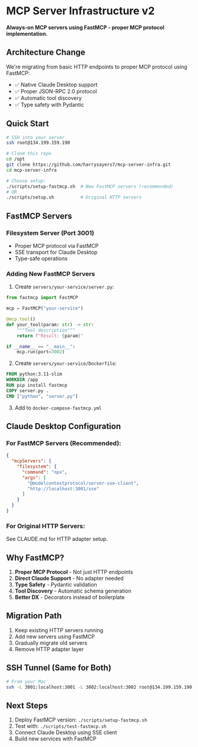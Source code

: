 # MCP Server Infrastructure v2

**Always-on MCP servers using FastMCP - proper MCP protocol implementation.**

## Architecture Change

We're migrating from basic HTTP endpoints to proper MCP protocol using FastMCP:
- ✅ Native Claude Desktop support
- ✅ Proper JSON-RPC 2.0 protocol
- ✅ Automatic tool discovery
- ✅ Type safety with Pydantic

## Quick Start

```bash
# SSH into your server
ssh root@134.199.159.190

# Clone this repo
cd /opt
git clone https://github.com/harrysayers7/mcp-server-infra.git
cd mcp-server-infra

# Choose setup:
./scripts/setup-fastmcp.sh  # New FastMCP servers (recommended)
# OR
./scripts/setup.sh          # Original HTTP servers
```

## FastMCP Servers

### Filesystem Server (Port 3001)
- Proper MCP protocol via FastMCP
- SSE transport for Claude Desktop
- Type-safe operations

### Adding New FastMCP Servers

1. Create `servers/your-service/server.py`:
```python
from fastmcp import FastMCP

mcp = FastMCP("your-service")

@mcp.tool()
def your_tool(param: str) -> str:
    """Tool description"""
    return f"Result: {param}"

if __name__ == "__main__":
    mcp.run(port=3002)
```

2. Create `servers/your-service/Dockerfile`:
```dockerfile
FROM python:3.11-slim
WORKDIR /app
RUN pip install fastmcp
COPY server.py .
CMD ["python", "server.py"]
```

3. Add to `docker-compose-fastmcp.yml`

## Claude Desktop Configuration

### For FastMCP Servers (Recommended):

```json
{
  "mcpServers": {
    "filesystem": {
      "command": "npx",
      "args": [
        "@modelcontextprotocol/server-sse-client",
        "http://localhost:3001/sse"
      ]
    }
  }
}
```

### For Original HTTP Servers:

See CLAUDE.md for HTTP adapter setup.

## Why FastMCP?

1. **Proper MCP Protocol** - Not just HTTP endpoints
2. **Direct Claude Support** - No adapter needed
3. **Type Safety** - Pydantic validation
4. **Tool Discovery** - Automatic schema generation
5. **Better DX** - Decorators instead of boilerplate

## Migration Path

1. Keep existing HTTP servers running
2. Add new servers using FastMCP
3. Gradually migrate old servers
4. Remove HTTP adapter layer

## SSH Tunnel (Same for Both)

```bash
# From your Mac
ssh -L 3001:localhost:3001 -L 3002:localhost:3002 root@134.199.159.190
```

## Next Steps

1. Deploy FastMCP version: `./scripts/setup-fastmcp.sh`
2. Test with: `./scripts/test-fastmcp.sh`
3. Connect Claude Desktop using SSE client
4. Build new services with FastMCP
